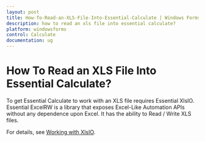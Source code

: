 ```yaml
---
layout: post
title: How-To-Read-an-XLS-File-Into-Essential-Calculate | Windows Forms | Syncfusion
description: how to read an xls file into essential calculate?
platform: windowsforms
control: Calculate
documentation: ug
---
```


# How To Read an XLS File Into Essential Calculate?

To get Essential Calculate to work with an XLS file requires Essential XlsIO. Essential ExcelRW is a library that exposes Excel-Like Automation APIs without any dependence upon Excel. It has the ability to Read / Write XLS files.

For details, see [Working with XlsIO](https://help.syncfusion.com/windowsforms/calculate/working-with-xlsio).

